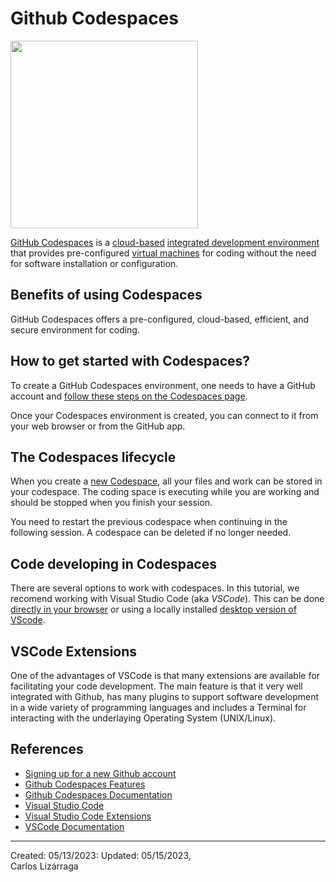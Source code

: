 # Github Codespaces

<p><img src="https://github.gallerycdn.vsassets.io/extensions/github/codespaces/1.14.7/1683048444102/Microsoft.VisualStudio.Services.Icons.Default" width=300></p>


[GitHub Codespaces](https://github.com/features/codespaces)  is  a [cloud-based](https://en.wikipedia.org/wiki/Cloud_computing) [integrated development environment](https://en.wikipedia.org/wiki/Integrated_development_environment)  that provides pre-configured [virtual machines](https://en.wikipedia.org/wiki/Virtual_machine)  for coding without the need for software installation or configuration. 



## Benefits of using Codespaces

GitHub Codespaces offers a pre-configured, cloud-based, efficient, and secure environment for coding.




## How to get started with Codespaces?

To create a GitHub Codespaces environment, one needs to have a GitHub account and [follow these steps on the Codespaces page](https://docs.github.com/en/codespaces/getting-started/quickstart). 

Once your Codespaces environment is created, you can connect to it from your web browser or from the GitHub app.


## The Codespaces lifecycle

When you create a [new Codespace](https://docs.github.com/en/codespaces/getting-started/the-codespace-lifecycle), all your files and work can be stored in your codespace. The coding space is executing while you are working and should be stopped when you finish your session. 

You need to restart the previous codespace when continuing in the following session. A codespace can be deleted if no longer needed. 



## Code developing in Codespaces

There are several options to work with codespaces. In this tutorial, we recomend working with Visual Studio Code (aka _VSCode_). This can be done [directly in your browser](https://docs.github.com/en/codespaces/developing-in-codespaces/developing-in-a-codespace#working-in-a-codespace-in-the-browser) or using a locally installed  [desktop version of VScode](https://code.visualstudio.com/download).



## VSCode Extensions

One of the advantages of VSCode is that many extensions are available for facilitating your code development. The main feature is that it very well integrated with Github, has many plugins to support software development in a wide variety of programming languages and includes a Terminal for interacting with the underlaying Operating System (UNIX/Linux). 





## References

* [Signing up for a new Github account](https://docs.github.com/en/get-started/signing-up-for-github/signing-up-for-a-new-github-account)
* [Github Codespaces Features](https://github.com/features/codespaces)
* [Github Codespaces Documentation](https://docs.github.com/en/codespaces)
* [Visual Studio Code](https://code.visualstudio.com/)
* [Visual Studio Code Extensions](https://marketplace.visualstudio.com/VSCode)
* [VSCode Documentation](https://code.visualstudio.com/docs)
  

***

Created: 05/13/2023: Updated: 05/15/2023,<br>
Carlos Lizárraga

